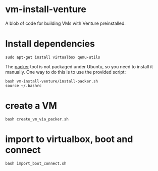 vm-install-venture
==================

A blob of code for building VMs with Venture preinstalled.

# Install dependencies

    sudo apt-get install virtualbox qemu-utils

The [packer](http://www.packer.io/) tool is not packaged under Ubuntu,
so you need to install it manually.  One way to do this is to use the
provided script:

    bash vm-install-venture/install-packer.sh
    source ~/.bashrc

# create a VM
    bash create_vm_via_packer.sh

# import to virtualbox, boot and connect
    bash import_boot_connect.sh
